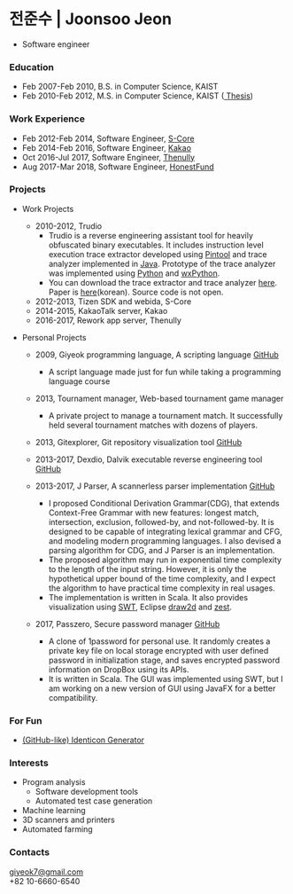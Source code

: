 # 전준수 | Joonsoo Jeon
- Software engineer

### Education

* Feb 2007-Feb 2010, B.S. in Computer Science, KAIST
* Feb 2010-Feb 2012, M.S. in Computer Science, KAIST (<a class="btn btn-default btn-sm narrow" href="http://giyeok.com/assets/thesis.pdf"><i class="fa fa-2 fa-file-o"></i> Thesis</a>)

### Work Experience

* Feb 2012-Feb 2014, Software Engineer, [S-Core](http://www.s-core.co.kr)
* Feb 2014-Feb 2016, Software Engineer, [Kakao](http://www.kakaocorp.com)
* Oct 2016-Jul 2017, Software Engineer, [Thenully](https://reworkapp.com)
* Aug 2017-Mar 2018, Software Engineer, [HonestFund](https://www.honestfund.kr)

### Projects

* Work Projects
  * 2010-2012, Trudio
    * Trudio is a reverse engineering assistant tool for heavily obfuscated binary executables. It includes instruction level execution trace extractor developed using [Pintool](https://software.intel.com/en-us/articles/pin-a-dynamic-binary-instrumentation-tool) and trace analyzer implemented in [Java](). Prototype of the trace analyzer was implemented using [Python]() and [wxPython]().
    * You can download the trace extractor and trace analyzer [here](https://code.google.com/archive/p/trudio/downloads). Paper is [here](http://giyeok.com/assets/thesis.pdf)(korean). Source code is not open.
  * 2012-2013, Tizen SDK and webida, S-Core
  * 2014-2015, KakaoTalk server, Kakao
  * 2016-2017, Rework app server, Thenully

* Personal Projects
  * 2009, Giyeok programming language, A scripting language <a class="btn btn-default narrow" href="https://github.com/joonsoo/giyeok"><i class="fa fa-2 fa-github"></i>GitHub</a>
    * A script language made just for fun while taking a programming language course <i class="fa fa-smile-o"></i>

  * 2013, Tournament manager, Web-based tournament game manager
    * A private project to manage a tournament match. It successfully held several tournament matches with dozens of players.

  * 2013, Gitexplorer, Git repository visualization tool <a class="btn btn-default narrow" href="https://github.com/joonsoo/gitexplorer"><i class="fa fa-2 fa-github"></i>GitHub</a>

  * 2013-2017, Dexdio, Dalvik executable reverse engineering tool <a class="btn btn-default narrow" href="https://github.com/joonsoo/dexdio"><i class="fa fa-2 fa-github"></i>GitHub</a>

  * 2013-2017, J Parser, A scannerless parser implementation <a class="btn btn-default narrow" href="https://github.com/joonsoo/jparser"><i class="fa fa-2 fa-github"></i>GitHub</a>
    * I proposed Conditional Derivation Grammar(CDG), that extends Context-Free Grammar with new features: longest match, intersection, exclusion, followed-by, and not-followed-by. It is designed to be capable of integrating lexical grammar and CFG, and modeling modern programming languages. I also devised a parsing algorithm for CDG, and J Parser is an implementation.
    * The proposed algorithm may run in exponential time complexity to the length of the input string. However, it is only the hypothetical upper bound of the time complexity, and I expect the algorithm to have practical time complexity in real usages.
    * The implementation is written in Scala. It also provides visualization using [SWT](https://www.eclipse.org/swt/), Eclipse [draw2d](https://www.eclipse.org/gef/draw2d/) and [zest](https://www.eclipse.org/gef/zest/).

  * 2017, Passzero, Secure password manager <a class="btn btn-default narrow" href="https://github.com/joonsoo/passzero"><i class="fa fa-2 fa-github"></i>GitHub</a>
    * A clone of 1password for personal use. It randomly creates a private key file on local storage encrypted with user defined password in initialization stage, and saves encrypted password information on DropBox using its APIs.
    * It is written in Scala. The GUI was implemented using SWT, but I am working on a new version of GUI using JavaFX for a better compatibility.

### For Fun
  * <a href="https://cdn.rawgit.com/Joonsoo/identicon/150e1e39/index.html">(GitHub-like) Identicon Generator</a>

### Interests

* Program analysis
  * Software development tools
  * Automated test case generation
* Machine learning
* 3D scanners and printers
* Automated farming

### Contacts
<i class="fa fa-2 fa-envelope-o"></i>  <a href="mailto:giyeok7@gmail.com">giyeok7@gmail.com</a>  
<i class="fa fa-2 fa-mobile"></i>      +82 10-6660-6540
<a class="btn btn-default narrow" href="https://github.com/joonsoo"><i class="fa fa-3 fa-github"></i></a>
<a class="btn btn-default narrow" href="https://www.facebook.com/joonsoo.jeon"><i class="fa fa-3 fa-facebook"></i></a>
<a class="btn btn-default narrow" href="https://www.linkedin.com/in/joonsoojeon"><i class="fa fa-3 fa-linkedin"></i></a>
